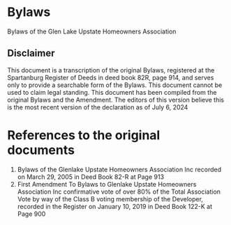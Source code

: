 # Bylaws
Bylaws of the Glen Lake Upstate Homeowners Association


## Disclaimer
This document is a transcription of the original Bylaws, registered at the Spartanburg Register of Deeds in deed book 82R, page 914, and serves only to provide a searchable form of the Bylaws. This document cannot be used to claim legal standing. This document has been compiled from the original Bylaws and the Amendment. The editors of this version believe this is the most recent version of the declaration as of July 6, 2024

# References to the original documents

<ol>
  <li>Bylaws of the Glenlake Upstate Homeowners Association Inc recorded on March 29, 2005 in Deed Book 82-R at Page 913</li>
  <li>First Amendment To Bylaws to Glenlake Upstate Homeowners Association Inc confirmative vote of over 80% of the Total Association Vote by way of the Class B voting membership of the Developer, recorded in the Register on January 10, 2019 in Deed Book 122-K at Page 900</li>
</ol>
